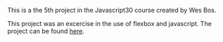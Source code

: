 This is a the 5th project in the Javascript30 course created by Wes Bos. 

This project was an excercise in the use of flexbox and javascript. The project can be found <a href="https://javascript30projects.github.io/Flex-Panel-Gallery/"> here</a>.
